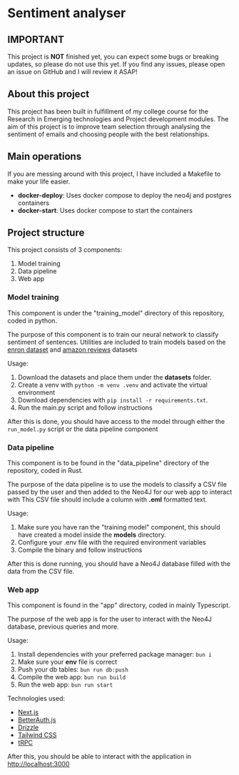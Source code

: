 # Sentiment analyser

## IMPORTANT 

This project is **NOT** finished yet, you can expect some bugs or breaking updates, so please do not use this yet. If you find any issues, please open an issue on GitHub and I will review it ASAP!

## About this project
This project has been built in fulfillment of my college course for the Research in Emerging technologies and Project development modules.
The aim of this project is to improve team selection through analysing the sentiment of emails and choosing people with the best relationships.

## Main operations
If you are messing around with this project, I have included a Makefile to make your life easier.

- **docker-deploy**: Uses docker compose to deploy the neo4j and postgres containers 
- **docker-start**: Uses docker compose to start the containers

## Project structure

This project consists of 3 components:
1. Model training
2. Data pipeline
3. Web app

### Model training
This component is under the "training_model" directory of this repository, coded in python.

The purpose of this component is to train our neural network to classify sentiment of sentences.
Utilities are included to train models based on the [enron dataset](https://www.kaggle.com/datasets/wcukierski/enron-email-dataset) and [amazon reviews](https://www.kaggle.com/datasets/bittlingmayer/amazonreviews) datasets

Usage:
1. Download the datasets and place them under the **datasets** folder.
2. Create a venv with `python -m venv .venv` and activate the virtual environment
3. Download dependencies with `pip install -r requirements.txt`.
4. Run the main.py script and follow instructions

After this is done, you should have access to the model through either the `run_model.py` script or the data pipeline component

### Data pipeline

This component is to be found in the "data_pipeline" directory of the repository, coded in Rust.

The purpose of the data pipeline is to use the models to classify a CSV file passed by the user and then added to the Neo4J for our web app to interact with
This CSV file should include a column with **.eml** formatted text.

Usage:
1. Make sure you have ran the "training model" component, this should have created a model inside the **models** directory.
2. Configure your .env file with the required environment variables
3. Compile the binary and follow instructions

After this is done running, you should have a Neo4J database filled with the data from the CSV file.

### Web app

This component is found in the "app" directory, coded in mainly Typescript.

The purpose of the web app is for the user to interact with the Neo4J database, previous queries and more.

Usage:
1. Install dependencies with your preferred package manager: `bun i`
2. Make sure your **env** file is correct
3. Push your db tables: `bun run db:push`
4. Compile the web app: `bun run build`
5. Run the web app: `bun run start`

Technologies used:
- [Next.js](https://nextjs.org)
- [BetterAuth.js](https://better-auth.vercel.app/)
- [Drizzle](https://orm.drizzle.team)
- [Tailwind CSS](https://tailwindcss.com)
- [tRPC](https://trpc.io)


After this, you should be able to interact with the application in [http://localhost:3000](http://localhost:3000)


